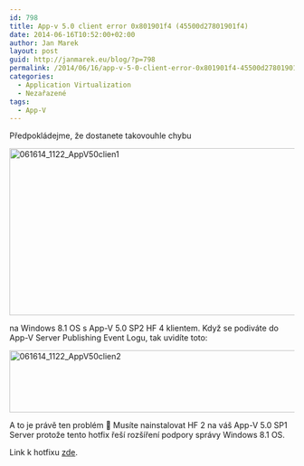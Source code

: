 ```yaml
---
id: 798
title: App-v 5.0 client error 0x801901f4 (45500d27801901f4)
date: 2014-06-16T10:52:00+02:00
author: Jan Marek
layout: post
guid: http://janmarek.eu/blog/?p=798
permalink: /2014/06/16/app-v-5-0-client-error-0x801901f4-45500d27801901f4/
categories:
  - Application Virtualization
  - Nezařazené
tags:
  - App-V
---
```

Předpokládejme, že dostanete takovouhle chybu

[<img title="061614_1122_AppV50clien1" style="border-top: 0px; border-right: 0px; border-bottom: 0px; border-left: 0px; display: inline" border="0" alt="061614_1122_AppV50clien1" src="http://janmarek.eu/wp-content/uploads/2014/12/061614_1122_AppV50clien1_thumb.png" width="659" height="296" />](http://janmarek.eu/wp-content/uploads/2014/12/061614_1122_AppV50clien1.png) 

na Windows 8.1 OS s App-V 5.0 SP2 HF 4 klientem. Když se podiváte do App-V Server Publishing Event Logu, tak uvidíte toto:

[<img title="061614_1122_AppV50clien2" style="border-top: 0px; border-right: 0px; border-bottom: 0px; border-left: 0px; display: inline" border="0" alt="061614_1122_AppV50clien2" src="http://janmarek.eu/wp-content/uploads/2014/12/061614_1122_AppV50clien2_thumb.png" width="671" height="110" />](http://janmarek.eu/wp-content/uploads/2014/12/061614_1122_AppV50clien2.png) 

A to je právě ten problém 🙂 Musíte nainstalovat HF 2 na váš App-V 5.0 SP1 Server protože tento hotfix řeší rozšíření podpory správy Windows 8.1 OS.

Link k hotfixu <a href="http://support.microsoft.com/kb/2897087" target="_blank">zde</a>.